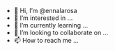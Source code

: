 - 👋 Hi, I’m @ennalarosa
- 👀 I’m interested in ...
- 🌱 I’m currently learning ...
- 💞️ I’m looking to collaborate on ...
- 📫 How to reach me ...

<!---
ennalarosa/ennalarosa is a ✨ special ✨ repository because its `README.md` (this file) appears on your GitHub profile.
You can click the Preview link to take a look at your changes.
--->
